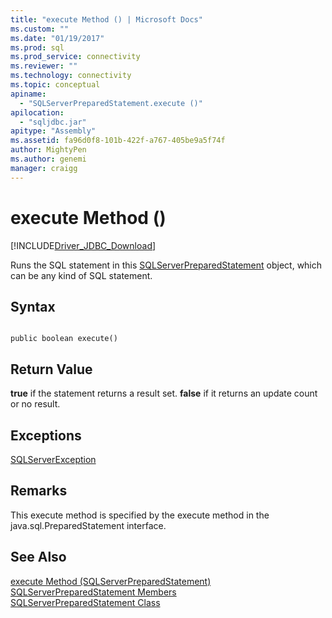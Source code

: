 ```yaml
---
title: "execute Method () | Microsoft Docs"
ms.custom: ""
ms.date: "01/19/2017"
ms.prod: sql
ms.prod_service: connectivity
ms.reviewer: ""
ms.technology: connectivity
ms.topic: conceptual
apiname: 
  - "SQLServerPreparedStatement.execute ()"
apilocation: 
  - "sqljdbc.jar"
apitype: "Assembly"
ms.assetid: fa96d0f8-101b-422f-a767-405be9a5f74f
author: MightyPen
ms.author: genemi
manager: craigg
---
```

# execute Method ()
[!INCLUDE[Driver_JDBC_Download](../../../includes/driver_jdbc_download.md)]

  Runs the SQL statement in this [SQLServerPreparedStatement](../../../connect/jdbc/reference/sqlserverpreparedstatement-class.md) object, which can be any kind of SQL statement.  
  
## Syntax  
  
```  
  
public boolean execute()  
```  
  
## Return Value  
 **true** if the statement returns a result set. **false** if it returns an update count or no result.  
  
## Exceptions  
 [SQLServerException](../../../connect/jdbc/reference/sqlserverexception-class.md)  
  
## Remarks  
 This execute method is specified by the execute method in the java.sql.PreparedStatement interface.  
  
## See Also  
 [execute Method &#40;SQLServerPreparedStatement&#41;](../../../connect/jdbc/reference/execute-method-sqlserverpreparedstatement.md)   
 [SQLServerPreparedStatement Members](../../../connect/jdbc/reference/sqlserverpreparedstatement-members.md)   
 [SQLServerPreparedStatement Class](../../../connect/jdbc/reference/sqlserverpreparedstatement-class.md)  
  
  
